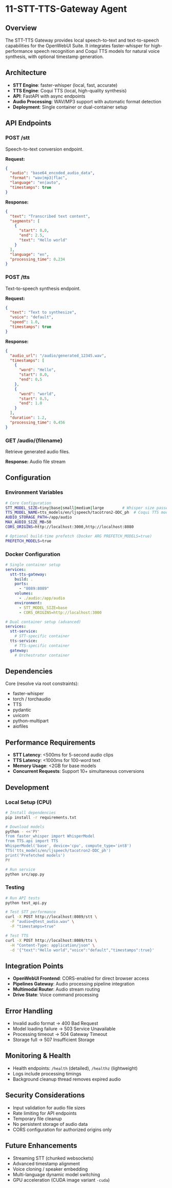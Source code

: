# 11-STT-TTS-Gateway Agent

## Overview

The STT-TTS Gateway provides local speech-to-text and text-to-speech capabilities for the OpenWebUI Suite. It integrates faster-whisper for high-performance speech recognition and Coqui TTS models for natural voice synthesis, with optional timestamp generation.

## Architecture

- **STT Engine**: faster-whisper (local, fast, accurate)
- **TTS Engine**: Coqui TTS (local, high-quality synthesis)
- **API**: FastAPI with async endpoints
- **Audio Processing**: WAV/MP3 support with automatic format detection
- **Deployment**: Single container or dual-container setup

## API Endpoints

### POST /stt

Speech-to-text conversion endpoint.

**Request:**

```json
{
  "audio": "base64_encoded_audio_data",
  "format": "wav|mp3|flac",
  "language": "en|auto",
  "timestamps": true
}
```

**Response:**

```json
{
  "text": "Transcribed text content",
  "segments": [
    {
      "start": 0.0,
      "end": 2.5,
      "text": "Hello world"
    }
  ],
  "language": "en",
  "processing_time": 0.234
}
```

### POST /tts

Text-to-speech synthesis endpoint.

**Request:**

```json
{
  "text": "Text to synthesize",
  "voice": "default",
  "speed": 1.0,
  "timestamps": true
}
```

**Response:**

```json
{
  "audio_url": "/audio/generated_12345.wav",
  "timestamps": [
    {
      "word": "Hello",
      "start": 0.0,
      "end": 0.5
    },
    {
      "word": "world",
      "start": 0.5,
      "end": 1.0
    }
  ],
  "duration": 1.2,
  "processing_time": 0.456
}
```

### GET /audio/{filename}

Retrieve generated audio files.

**Response:** Audio file stream

## Configuration

### Environment Variables

```bash
# Core Configuration
STT_MODEL_SIZE=tiny|base|small|medium|large        # Whisper size passed to faster-whisper
TTS_MODEL_NAME=tts_models/en/ljspeech/tacotron2-DDC_ph  # Coqui TTS model id
AUDIO_STORAGE_PATH=/app/audio
MAX_AUDIO_SIZE_MB=50
CORS_ORIGINS=http://localhost:3000,http://localhost:8080

# Optional build-time prefetch (Docker ARG PREFETCH_MODELS=true)
PREFETCH_MODELS=true
```

### Docker Configuration

```yaml
# Single container setup
services:
  stt-tts-gateway:
    build: .
    ports:
      - "8089:8089"
    volumes:
      - ./audio:/app/audio
    environment:
      - STT_MODEL_SIZE=base
      - CORS_ORIGINS=http://localhost:3000

# Dual container setup (advanced)
services:
  stt-service:
    # STT-specific container
  tts-service:
    # TTS-specific container
  gateway:
    # Orchestrator container
```

## Dependencies

Core (resolve via root constraints):

- faster-whisper
- torch / torchaudio
- TTS
- pydantic
- uvicorn
- python-multipart
- aiofiles

## Performance Requirements

- **STT Latency**: <500ms for 5-second audio clips
- **TTS Latency**: <1000ms for 100-word text
- **Memory Usage**: <2GB for base models
- **Concurrent Requests**: Support 10+ simultaneous conversions

## Development

### Local Setup (CPU)

```bash
# Install dependencies
pip install -r requirements.txt

# Download models
python - <<'PY'
from faster_whisper import WhisperModel
from TTS.api import TTS
WhisperModel('base', device='cpu', compute_type='int8')
TTS('tts_models/en/ljspeech/tacotron2-DDC_ph')
print('Prefetched models')
PY

# Run service
python src/app.py
```

### Testing

```bash
# Run API tests
python test_api.py

# Test STT performance
curl -X POST http://localhost:8089/stt \
  -F "audio=@test_audio.wav" \
  -F "timestamps=true"

# Test TTS
curl -X POST http://localhost:8089/tts \
  -H "Content-Type: application/json" \
  -d '{"text":"Hello world","voice":"default","timestamps":true}'
```

## Integration Points

- **OpenWebUI Frontend**: CORS-enabled for direct browser access
- **Pipelines Gateway**: Audio processing pipeline integration
- **Multimodal Router**: Audio stream routing
- **Drive State**: Voice command processing

## Error Handling

- Invalid audio format → 400 Bad Request
- Model loading failure → 503 Service Unavailable
- Processing timeout → 504 Gateway Timeout
- Storage full → 507 Insufficient Storage

## Monitoring & Health

- Health endpoints: `/health` (detailed), `/healthz` (lightweight)
- Logs include processing timings
- Background cleanup thread removes expired audio

## Security Considerations

- Input validation for audio file sizes
- Rate limiting for API endpoints
- Temporary file cleanup
- No persistent storage of audio data
- CORS configuration for authorized origins only

## Future Enhancements

- Streaming STT (chunked websockets)
- Advanced timestamp alignment
- Voice cloning / speaker embedding
- Multi-language dynamic model switching
- GPU acceleration (CUDA image variant `-cuda`)
